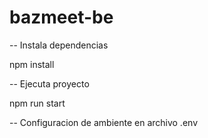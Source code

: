 # bazmeet-be

-- Instala dependencias

npm install

-- Ejecuta proyecto

npm run start

-- Configuracion de ambiente en archivo .env
